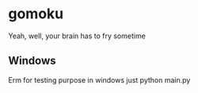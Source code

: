 ﻿# gomoku

Yeah, well, your brain has to fry sometime

## Windows

Erm for testing purpose in windows just python main.py
